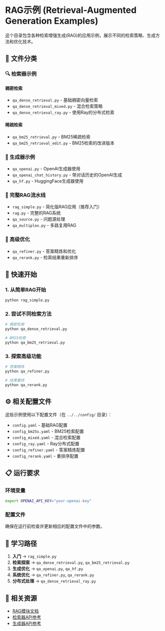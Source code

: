 # RAG示例 (Retrieval-Augmented Generation Examples)

这个目录包含各种检索增强生成(RAG)的应用示例，展示不同的检索策略、生成方法和优化技术。

## 📁 文件分类

### 🔍 检索器示例
#### 稠密检索
- `qa_dense_retrieval.py` - 基础稠密向量检索
- `qa_dense_retrieval_mixed.py` - 混合检索策略
- `qa_dense_retrieval_ray.py` - 使用Ray的分布式检索

#### 稀疏检索  
- `qa_bm25_retrieval.py` - BM25稀疏检索
- `qa_bm25_retrieval_edit.py` - BM25检索的改进版本

### 🤖 生成器示例
- `qa_openai.py` - OpenAI生成器使用
- `qa_openai_chat_history.py` - 带对话历史的OpenAI生成
- `qa_hf.py` - HuggingFace生成器使用

### 🔄 完整RAG流水线
- `rag_simple.py` - 简化版RAG应用（推荐入门）
- `rag.py` - 完整的RAG系统
- `qa_source.py` - 问题源处理
- `qa_multiplex.py` - 多路复用RAG

### 🎯 高级优化
- `qa_refiner.py` - 答案精炼和优化
- `qa_rerank.py` - 检索结果重新排序

## 🚀 快速开始

### 1. 从简单RAG开始
```bash
python rag_simple.py
```

### 2. 尝试不同检索方法
```bash
# 稠密检索
python qa_dense_retrieval.py

# BM25检索  
python qa_bm25_retrieval.py
```

### 3. 探索高级功能
```bash
# 答案精炼
python qa_refiner.py

# 结果重排
python qa_rerank.py
```

## ⚙️ 相关配置文件

这些示例使用以下配置文件（在 `../../config/` 目录）：
- `config.yaml` - 基础RAG配置
- `config_bm25s.yaml` - BM25检索配置
- `config_mixed.yaml` - 混合检索配置
- `config_ray.yaml` - Ray分布式配置
- `config_refiner.yaml` - 答案精炼配置
- `config_rerank.yaml` - 重排序配置

## 📋 运行要求

### 环境变量
```bash
export OPENAI_API_KEY="your-openai-key"
```

### 配置文件
确保在运行前检查并更新相应的配置文件中的参数。

## 🎯 学习路径

1. **入门** → `rag_simple.py`
2. **检索探索** → `qa_dense_retrieval.py`, `qa_bm25_retrieval.py`  
3. **生成优化** → `qa_openai.py`, `qa_hf.py`
4. **系统优化** → `qa_refiner.py`, `qa_rerank.py`
5. **分布式处理** → `qa_dense_retrieval_ray.py`

## 🔗 相关资源

- [RAG模块文档](../../packages/sage-userspace/src/sage/lib/rag/README.md)
- [检索器API参考](../../packages/sage-userspace/src/sage/lib/rag/retriever.py)
- [生成器API参考](../../packages/sage-userspace/src/sage/lib/rag/generator.py)
